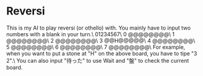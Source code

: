 # Reversi
This is my AI to play reversi (or othello) with.
You mainly have to input two numbers with a blank in your turn.\\
  01234567\\
0 @@@@@@@@\\
1 @@@@@@@@\\
2 @@@@@@@@\\
3 @@H@@@@@\\
4 @@@@@@@@\\
5 @@@@@@@@\\
6 @@@@@@@@\\
7 @@@@@@@@\\
For example, when you want to put a stone at "H" on the above board, you have to tipe "3 2".\\
You can also input "待った" to use Wait and "盤" to check the current board.
